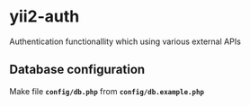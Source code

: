 # yii2-auth
Authentication functionallity which using various external APIs

Database configuration
----------------------
Make file **```config/db.php```** from **```config/db.example.php```**

